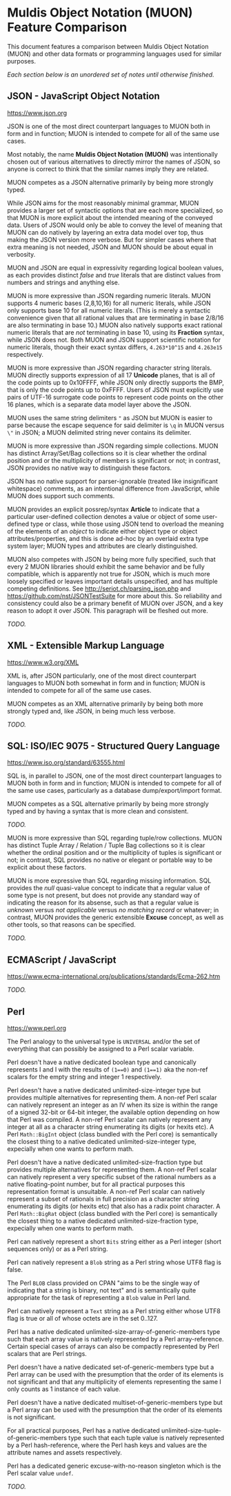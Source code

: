 # Muldis Object Notation (MUON) Feature Comparison

This document features a comparison between Muldis Object Notation (MUON)
and other data formats or programming languages used for similar purposes.

*Each section below is an unordered set of notes until otherwise finished.*

## JSON - JavaScript Object Notation

<https://www.json.org>

JSON is one of the most direct counterpart languages to MUON both in form
and in function; MUON is intended to compete for all of the same use cases.

Most notably, the name **Muldis Object Notation (MUON)** was intentionally
chosen out of various alternatives to directly mirror the names of JSON, so
anyone is correct to think that the similar names imply they are related.

MUON competes as a JSON alternative primarily by being more strongly typed.

While JSON aims for the most reasonably minimal grammar, MUON provides a
larger set of syntactic options that are each more specialized, so that
MUON is more explicit about the intended meaning of the conveyed data.
Users of JSON would only be able to convey the level of meaning that MUON
can do natively by layering an extra data model over top, thus making the
JSON version more verbose.  But for simpler cases where that extra meaning
is not needed, JSON and MUON should be about equal in verbosity.

MUON and JSON are equal in expressivity regarding logical boolean values,
as each provides distinct *false* and *true* literals that are distinct
values from numbers and strings and anything else.

MUON is more expressive than JSON regarding numeric literals.
MUON supports 4 numeric bases (2,8,10,16) for all numeric literals,
while JSON only supports base 10 for all numeric literals.
(This is merely a syntactic convenience given that all rational values that
are terminating in base 2/8/16 are also terminating in base 10.)
MUON also natively supports exact rational numeric literals that are *not*
terminating in base 10, using its **Fraction** syntax, while JSON does not.
Both MUON and JSON support scientific notation for numeric literals, though
their exact syntax differs, `4.263*10^15` and `4.263e15` respectively.

MUON is more expressive than JSON regarding character string literals.
MUON directly supports expression of all 17 **Unicode** planes, that is all
of the code points up to 0x10FFFF, while JSON only directly supports the
BMP, that is only the code points up to 0xFFFF.  Users of JSON must
explicitly use pairs of UTF-16 surrogate code points to represent code points
on the other 16 planes, which is a separate data model layer above the JSON.

MUON uses the same string delimiters `"` as JSON but MUON is easier to
parse because the escape sequence for said delimiter is `\q` in MUON versus
`\"` in JSON; a MUON delimited string never contains its delimiter.

MUON is more expressive than JSON regarding simple collections.
MUON has distinct Array/Set/Bag collections so it is clear whether the
ordinal position and or the multiplicity of members is significant or not;
in contrast, JSON provides no native way to distinguish these factors.

JSON has no native support for parser-ignorable (treated like insignificant
whitespace) comments, as an intentional difference from JavaScript, while
MUON does support such comments.

MUON provides an explicit possrep/syntax **Article** to indicate that a
particular user-defined collection denotes a value or object of some
user-defined type or class, while those using JSON tend to overload the
meaning of the elements of an *object* to indicate either object type or
object attributes/properties, and this is done ad-hoc by an overlaid extra
type system layer; MUON types and attributes are clearly distinguished.

MUON also competes with JSON by being more fully specified, such that every
2 MUON libraries should exhibit the same behavior and be fully compatible,
which is apparently not true for JSON, which is much more loosely specified
or leaves important details unspecified, and has multiple competing
definitions.
See
<http://seriot.ch/parsing_json.php> and
<https://github.com/nst/JSONTestSuite> for more about this.
So reliability and consistency could also be a primary benefit of MUON over
JSON, and a key reason to adopt it over JSON.
This paragraph will be fleshed out more.

*TODO.*

## XML - Extensible Markup Language

<https://www.w3.org/XML>

XML is, after JSON particularly, one of the most direct counterpart
languages to MUON both somewhat in form and in function; MUON is intended
to compete for all of the same use cases.

MUON competes as an XML alternative primarily by being both more strongly
typed and, like JSON, in being much less verbose.

*TODO.*

## SQL: ISO/IEC 9075 - Structured Query Language

<https://www.iso.org/standard/63555.html>

SQL is, in parallel to JSON, one of the most direct counterpart languages
to MUON both in form and in function; MUON is intended to compete for all
of the same use cases, particularly as a database dump/export/import format.

MUON competes as a SQL alternative primarily by being more strongly typed
and by having a syntax that is more clean and consistent.

*TODO.*

MUON is more expressive than SQL regarding tuple/row collections.
MUON has distinct Tuple Array / Relation / Tuple Bag collections so it is
clear whether the ordinal position and or the multiplicity of tuples is
significant or not; in contrast, SQL provides no native or elegant or
portable way to be explicit about these factors.

MUON is more expressive than SQL regarding missing information.
SQL provides the *null* quasi-value concept to indicate that a regular
value of some type is not present, but does not provide any standard way of
indicating the reason for its absense, such as that a regular value is
*unknown* versus *not applicable* versus *no matching record* or whatever;
in contrast, MUON provides the generic extensible **Excuse** concept, as
well as other tools, so that reasons can be specified.

*TODO.*

## ECMAScript / JavaScript

<https://www.ecma-international.org/publications/standards/Ecma-262.htm>

*TODO.*

## Perl

<https://www.perl.org>

The Perl analogy to the universal type is `UNIVERSAL` and/or the set of
everything that can possibly be assigned to a Perl scalar variable.

Perl doesn't have a native dedicated boolean type and canonically
represents I<false> and I<true> with the results of `(1==0)` and `(1==1)`
aka the non-ref scalars for the empty string and integer 1 respectively.

Perl doesn't have a native dedicated unlimited-size-integer type but
provides multiple alternatives for representing them.  A non-ref Perl
scalar can natively represent an integer as an IV when its size is within
the range of a signed 32-bit or 64-bit integer, the available option
depending on how that Perl was compiled.  A non-ref Perl scalar can
natively represent any integer at all as a character string enumerating its
digits (or hexits etc).  A Perl `Math::BigInt` object (class bundled with
the Perl core) is semantically the closest thing to a native dedicated
unlimited-size-integer type, expecially when one wants to perform math.

Perl doesn't have a native dedicated unlimited-size-fraction type but
provides multiple alternatives for representing them.  A non-ref Perl
scalar can natively represent a very specific subset of the rational
numbers as a native floating-point number, but for all practical purposes
this representation format is unsuitable.  A non-ref Perl scalar can
natively represent a subset of rationals in full precision as a character
string enumerating its digits (or hexits etc) that also has a radix point
character.  A Perl `Math::BigRat` object (class bundled with the Perl
core) is semantically the closest thing to a native dedicated
unlimited-size-fraction type, expecially when one wants to perform math.

Perl can natively represent a short `Bits` string either as a Perl
integer (short sequences only) or as a Perl string.

Perl can natively represent a `Blob` string as a Perl string whose
UTF8 flag is false.

The Perl `BLOB` class provided on CPAN "aims to be the single way of
indicating that a string is binary, not text" and is semantically quite
appropriate for the task of representing a `Blob` value in Perl land.

Perl can natively represent a `Text` string as a Perl string either
whose UTF8 flag is true or all of whose octets are in the set 0..127.

Perl has a native dedicated unlimited-size-array-of-generic-members type
such that each array value is natively represented by a Perl
array-reference.  Certain special cases of arrays can also be compactly
represented by Perl scalars that are Perl strings.

Perl doesn't have a native dedicated set-of-generic-members type but a
Perl array can be used with the presumption that the order of its
elements is not significant and that any multiplicity of elements
representing the same I<value> only counts as 1 instance of each value.

Perl doesn't have a native dedicated multiset-of-generic-members type but
a Perl array can be used with the presumption that the order of its
elements is not significant.

For all practical purposes, Perl has a native dedicated
unlimited-size-tuple-of-generic-members type such that each tuple value is
natively represented by a Perl hash-reference, where the Perl hash keys
and values are the attribute names and assets respectively.

Perl has a dedicated generic excuse-with-no-reason singleton which is the
Perl scalar value `undef`.

*TODO.*
